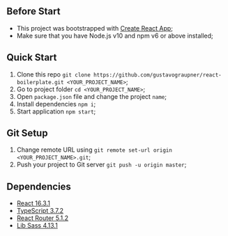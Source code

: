 ## Before Start
- This project was bootstrapped with [Create React App](https://github.com/facebook/create-react-app);
- Make sure that you have Node.js v10 and npm v6 or above installed;

## Quick Start
1. Clone this repo `git clone https://github.com/gustavograupner/react-boilerplate.git <YOUR_PROJECT_NAME>`;
2. Go to project folder `cd <YOUR_PROJECT_NAME>`;
3. Open `package.json` file and change the project `name`;
4. Install dependencies `npm i`;
5. Start application `npm start`;

## Git Setup
1. Change remote URL using `git remote set-url origin <YOUR_PROJECT_NAME>.git`;
2. Push your project to Git server `git push -u origin master`;

## Dependencies 
- [React 16.3.1](https://reactjs.org/docs/getting-started.html)
- [TypeScript 3.7.2](https://www.typescriptlang.org/docs/home.html)
- [React Router 5.1.2](https://reacttraining.com/react-router/web/guides/quick-start)
- [Lib Sass 4.13.1](https://github.com/sass/libsass)

